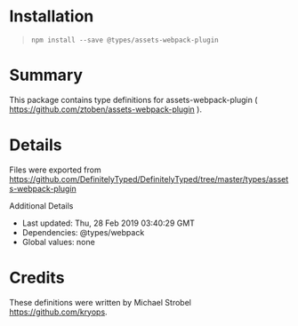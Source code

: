 # Installation
> `npm install --save @types/assets-webpack-plugin`

# Summary
This package contains type definitions for assets-webpack-plugin ( https://github.com/ztoben/assets-webpack-plugin ).

# Details
Files were exported from https://github.com/DefinitelyTyped/DefinitelyTyped/tree/master/types/assets-webpack-plugin

Additional Details
 * Last updated: Thu, 28 Feb 2019 03:40:29 GMT
 * Dependencies: @types/webpack
 * Global values: none

# Credits
These definitions were written by Michael Strobel <https://github.com/kryops>.
